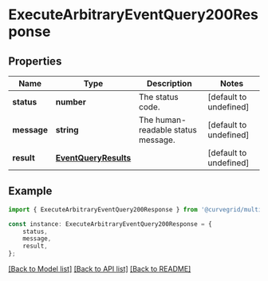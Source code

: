# ExecuteArbitraryEventQuery200Response


## Properties

Name | Type | Description | Notes
------------ | ------------- | ------------- | -------------
**status** | **number** | The status code. | [default to undefined]
**message** | **string** | The human-readable status message. | [default to undefined]
**result** | [**EventQueryResults**](EventQueryResults.md) |  | [default to undefined]

## Example

```typescript
import { ExecuteArbitraryEventQuery200Response } from '@curvegrid/multibaas-sdk';

const instance: ExecuteArbitraryEventQuery200Response = {
    status,
    message,
    result,
};
```

[[Back to Model list]](../README.md#documentation-for-models) [[Back to API list]](../README.md#documentation-for-api-endpoints) [[Back to README]](../README.md)
